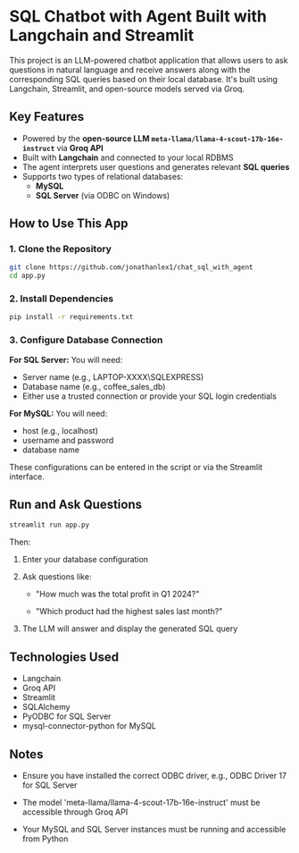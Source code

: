 # SQL Chatbot with Agent Built with Langchain and Streamlit

This project is an LLM-powered chatbot application that allows users to ask questions in natural language and receive answers along with the corresponding SQL queries based on their local database. It's built using Langchain, Streamlit, and open-source models served via Groq.

## Key Features

- Powered by the **open-source LLM `meta-llama/llama-4-scout-17b-16e-instruct`** via **Groq API**
- Built with **Langchain** and connected to your local RDBMS
- The agent interprets user questions and generates relevant **SQL queries**
- Supports two types of relational databases:
  - **MySQL**
  - **SQL Server** (via ODBC on Windows)


## How to Use This App

### 1. Clone the Repository

```bash
git clone https://github.com/jonathanlex1/chat_sql_with_agent
cd app.py
```

### 2. Install Dependencies

```bash
pip install -r requirements.txt
```
### 3. Configure Database Connection

**For SQL Server:**
You will need:

- Server name (e.g., LAPTOP-XXXX\SQLEXPRESS)
- Database name (e.g., coffee_sales_db)
- Either use a trusted connection or provide your SQL login credentials

**For MySQL:**
You will need:

- host (e.g., localhost)
- username and password
- database name

These configurations can be entered in the script or via the Streamlit interface.

## Run and Ask Questions 
```bash
streamlit run app.py
```
Then:

1. Enter your database configuration

2. Ask questions like:

    - "How much was the total profit in Q1 2024?"

    - "Which product had the highest sales last month?"

3. The LLM will answer and display the generated SQL query

## Technologies Used 
- Langchain
- Groq API
- Streamlit
- SQLAlchemy
- PyODBC for SQL Server
- mysql-connector-python for MySQL

## Notes 
- Ensure you have installed the correct ODBC driver, e.g., ODBC Driver 17 for SQL Server

- The model 'meta-llama/llama-4-scout-17b-16e-instruct' must be accessible through Groq API

- Your MySQL and SQL Server instances must be running and accessible from Python